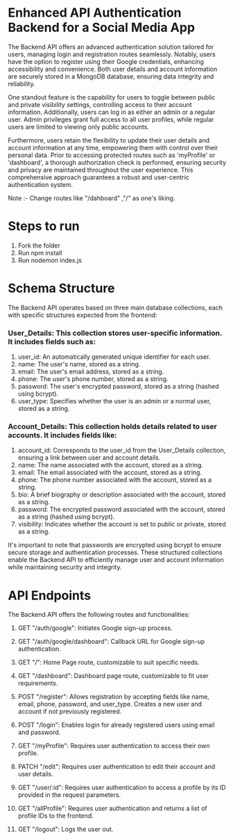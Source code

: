 # Enhanced API Authentication Backend for a Social Media App

The Backend API offers an advanced authentication solution tailored for users, managing login and registration routes seamlessly. Notably, users have the option to register using their Google credentials, enhancing accessibility and convenience. Both user details and account information are securely stored in a MongoDB database, ensuring data integrity and reliability.

One standout feature is the capability for users to toggle between public and private visibility settings, controlling access to their account information. Additionally, users can log in as either an admin or a regular user. Admin privileges grant full access to all user profiles, while regular users are limited to viewing only public accounts.

Furthermore, users retain the flexibility to update their user details and account information at any time, empowering them with control over their personal data. Prior to accessing protected routes such as 'myProfile' or 'dashboard', a thorough authorization check is performed, ensuring security and privacy are maintained throughout the user experience. This comprehensive approach guarantees a robust and user-centric authentication system.

Note :- Change routes like "/dahboard" ,"/" as one's liking. 

# Steps to run
1. Fork the folder
2. Run npm install
3. Run nodemon index.js

# Schema Structure
The Backend API operates based on three main database collections, each with specific structures expected from the frontend:

### User_Details: This collection stores user-specific information. It includes fields such as:

1. user_id: An automatically generated unique identifier for each user.
2. name: The user's name, stored as a string.
3. email: The user's email address, stored as a string.
4. phone: The user's phone number, stored as a string.
5. password: The user's encrypted password, stored as a string (hashed using bcrypt).
6. user_type: Specifies whether the user is an admin or a normal user, stored as a string.

### Account_Details: This collection holds details related to user accounts. It includes fields like:

1. account_id: Corresponds to the user_id from the User_Details collection, ensuring a link between user and account details.
2. name: The name associated with the account, stored as a string.
3. email: The email associated with the account, stored as a string.
4. phone: The phone number associated with the account, stored as a string.
5. bio: A brief biography or description associated with the account, stored as a string.
6. password: The encrypted password associated with the account, stored as a string (hashed using bcrypt).
7. visibility: Indicates whether the account is set to public or private, stored as a string.

It's important to note that passwords are encrypted using bcrypt to ensure secure storage and authentication processes. These structured collections enable the Backend API to efficiently manage user and account information while maintaining security and integrity.

# API Endpoints

The Backend API offers the following routes and functionalities:

1. GET "/auth/google": Initiates Google sign-up process.

2. GET "/auth/google/dashboard": Callback URL for Google sign-up authentication.

3. GET "/": Home Page route, customizable to suit specific needs.

4. GET "/dashboard": Dashboard page route, customizable to fit user requirements.

5. POST "/register": Allows registration by accepting fields like name, email, phone, password, and user_type. Creates a new user and account if not previously registered.

6. POST "/login": Enables login for already registered users using email and password.

7. GET "/myProfile": Requires user authentication to access their own profile.

8. PATCH "/edit": Requires user authentication to edit their account and user details.

9. GET "/user/:id": Requires user authentication to access a profile by its ID provided in the request parameters.

10. GET "/allProfile": Requires user authentication and returns a list of profile IDs to the frontend.

11. GET "/logout": Logs the user out.


